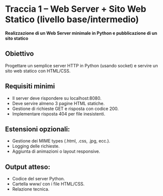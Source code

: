 # Traccia 1 – Web Server + Sito Web Statico (livello base/intermedio)

**Realizzazione di un Web Server minimale in Python e pubblicazione di un sito statico**

## Obiettivo

Progettare un semplice server HTTP in Python (usando socket) e servire un sito web statico con HTML/CSS.

## Requisiti minimi
- Il server deve rispondere su localhost:8080.
- Deve servire almeno 3 pagine HTML statiche.
- Gestione di richieste GET e risposta con codice 200.
- Implementare risposta 404 per file inesistenti.

## Estensioni opzionali:
- Gestione dei MIME types (.html, .css, .jpg, ecc.).
- Logging delle richieste.
- Aggiunta di animazioni o layout responsive.

## Output atteso:
- Codice del server Python.
- Cartella www/ con i file HTML/CSS.
- Relazione tecnica.

